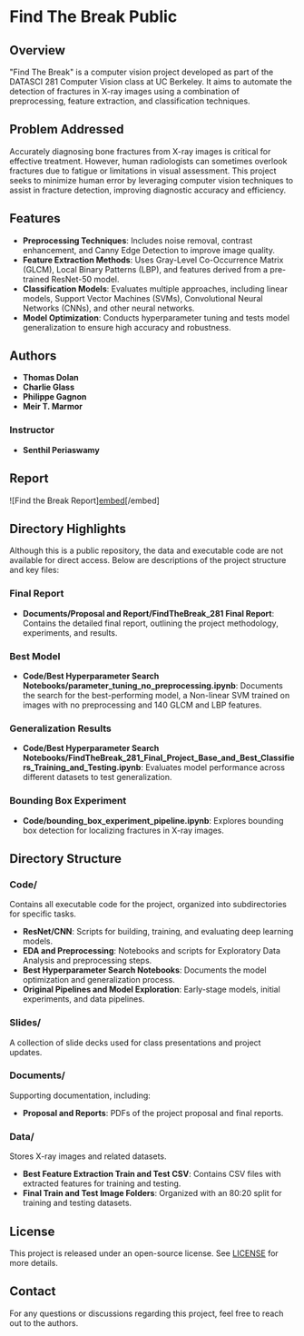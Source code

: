 # Find The Break Public

## Overview

"Find The Break" is a computer vision project developed as part of the DATASCI 281 Computer Vision class at UC Berkeley. It aims to automate the detection of fractures in X-ray images using a combination of preprocessing, feature extraction, and classification techniques.

## Problem Addressed

Accurately diagnosing bone fractures from X-ray images is critical for effective treatment. However, human radiologists can sometimes overlook fractures due to fatigue or limitations in visual assessment. This project seeks to minimize human error by leveraging computer vision techniques to assist in fracture detection, improving diagnostic accuracy and efficiency.

## Features

- **Preprocessing Techniques**: Includes noise removal, contrast enhancement, and Canny Edge Detection to improve image quality.
- **Feature Extraction Methods**: Uses Gray-Level Co-Occurrence Matrix (GLCM), Local Binary Patterns (LBP), and features derived from a pre-trained ResNet-50 model.
- **Classification Models**: Evaluates multiple approaches, including linear models, Support Vector Machines (SVMs), Convolutional Neural Networks (CNNs), and other neural networks.
- **Model Optimization**: Conducts hyperparameter tuning and tests model generalization to ensure high accuracy and robustness.

## Authors

- **Thomas Dolan**
- **Charlie Glass**
- **Philippe Gagnon**
- **Meir T. Marmor**

### Instructor
- **Senthil Periaswamy**

## Report
![Find the Break Report][embed](https://github.com/tdolan12/Find_The_Break_Public/blob/main/FindTheBreak_281%20Final%20Report.pdf)[/embed]

## Directory Highlights

Although this is a public repository, the data and executable code are not available for direct access. Below are descriptions of the project structure and key files:

### **Final Report**
- **Documents/Proposal and Report/FindTheBreak_281 Final Report**: Contains the detailed final report, outlining the project methodology, experiments, and results.

### **Best Model**
- **Code/Best Hyperparameter Search Notebooks/parameter_tuning_no_preprocessing.ipynb**: Documents the search for the best-performing model, a Non-linear SVM trained on images with no preprocessing and 140 GLCM and LBP features.

### **Generalization Results**
- **Code/Best Hyperparameter Search Notebooks/FindTheBreak_281_Final_Project_Base_and_Best_Classifiers_Training_and_Testing.ipynb**: Evaluates model performance across different datasets to test generalization.

### **Bounding Box Experiment**
- **Code/bounding_box_experiment_pipeline.ipynb**: Explores bounding box detection for localizing fractures in X-ray images.

## Directory Structure

### **Code/**
Contains all executable code for the project, organized into subdirectories for specific tasks.

- **ResNet/CNN**: Scripts for building, training, and evaluating deep learning models.
- **EDA and Preprocessing**: Notebooks and scripts for Exploratory Data Analysis and preprocessing steps.
- **Best Hyperparameter Search Notebooks**: Documents the model optimization and generalization process.
- **Original Pipelines and Model Exploration**: Early-stage models, initial experiments, and data pipelines.

### **Slides/**
A collection of slide decks used for class presentations and project updates.

### **Documents/**
Supporting documentation, including:
- **Proposal and Reports**: PDFs of the project proposal and final reports.

### **Data/**
Stores X-ray images and related datasets.

- **Best Feature Extraction Train and Test CSV**: Contains CSV files with extracted features for training and testing.
- **Final Train and Test Image Folders**: Organized with an 80:20 split for training and testing datasets.

## License

This project is released under an open-source license. See [LICENSE](LICENSE) for more details.

## Contact

For any questions or discussions regarding this project, feel free to reach out to the authors.


